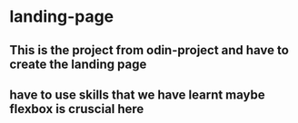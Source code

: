 # landing-page
## This is the project from odin-project and have to create the landing page
## have to use skills that we have learnt maybe flexbox is cruscial here 
